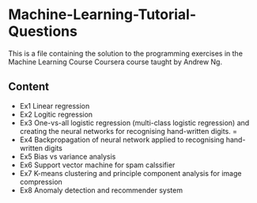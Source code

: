 # Machine-Learning-Tutorial-Questions
This is a file containing the solution to the programming exercises in the Machine Learning Course Coursera course taught by Andrew Ng.

## Content
- Ex1  Linear regression
- Ex2  Logitic regression
- Ex3  One-vs-all logistic regression (multi-class logistic regression) and creating the neural networks for recognising hand-written digits. =
- Ex4  Backpropagation of neural network applied to recognising hand-written digits
- Ex5  Bias vs variance analysis
- Ex6  Support vector machine for spam calssifier
- Ex7  K-means clustering and principle component analysis for image compression
- Ex8  Anomaly detection and recommender system 
